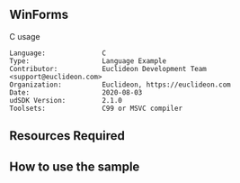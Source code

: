 ## WinForms

<!-- TODO: Write a brief abstract explaining this sample -->
C usage

<!-- TODO: Fill this section below with metadata about this sample-->
```
Language:              C
Type:                  Language Example
Contributor:           Euclideon Development Team <support@euclideon.com>
Organization:          Euclideon, https://euclideon.com
Date:                  2020-08-03
udSDK Version:         2.1.0
Toolsets:              C99 or MSVC compiler
```

## Resources Required
<!-- TODO: Fill this section below with the resources required to do this sample-->

## How to use the sample
<!-- TODO: Explain how this sample can be used and what is required to get it running -->

<!-- End -->
